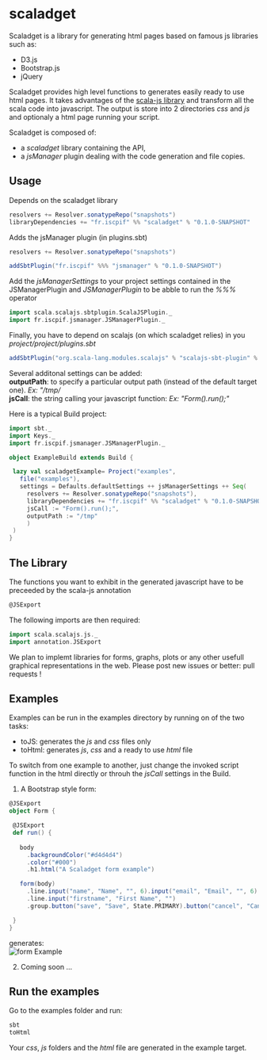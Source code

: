 scaladget
=========

Scaladget is a library for generating html pages based on famous js libraries such as:
* D3.js
* Bootstrap.js
* jQuery

Scaladget provides high level functions to generates easily ready to use html pages. 
It takes advantages of the [scala-js library][1] and transform all the scala code into javascript.
The output is store into 2 directories *css* and *js* and optionaly a html page running your script.

Scaladget is composed of:
- a *scaladget* library containing the API,
- a *jsManager* plugin dealing with the code generation and file copies.

Usage
------

Depends on the scaladget library
```scala
resolvers += Resolver.sonatypeRepo("snapshots")
libraryDependencies += "fr.iscpif" %% "scaladget" % "0.1.0-SNAPSHOT"
```

Adds the jsManager plugin (in plugins.sbt)

```scala
resolvers += Resolver.sonatypeRepo("snapshots")

addSbtPlugin("fr.iscpif" %%% "jsmanager" % "0.1.0-SNAPSHOT")
```

Add the *jsManagerSettings* to your project settings contained in the JSManagerPlugin and *JSManagerPlugin* to be abble to run the *%%%* operator  
```scala
import scala.scalajs.sbtplugin.ScalaJSPlugin._
import fr.iscpif.jsmanager.JSManagerPlugin._
```  

Finally, you have to depend on scalajs (on which scaladget relies) in you *project/project/plugins.sbt*  
```scala
addSbtPlugin("org.scala-lang.modules.scalajs" % "scalajs-sbt-plugin" % "0.5.0")
```


Several additonal settings can be added:  
 **outputPath**: to specify a particular output path (instead of the default target one). *Ex: "/tmp/*  
 **jsCall**: the string calling your javascript function: *Ex: "Form().run();"*

 
 Here is a typical Build project:
 
 ```scala
import sbt._
import Keys._
import fr.iscpif.jsmanager.JSManagerPlugin._

object ExampleBuild extends Build {

  lazy val scaladgetExample= Project("examples",
    file("examples"),
    settings = Defaults.defaultSettings ++ jsManagerSettings ++ Seq(
      resolvers += Resolver.sonatypeRepo("snapshots"),
      libraryDependencies += "fr.iscpif" %% "scaladget" % "0.1.0-SNAPSHOT",
      jsCall := "Form().run();",
      outputPath := "/tmp"
      )
  )
}
```

The Library
------

The functions you want to exhibit in the generated javascript have to be preceeded by the scala-js annotation
 ```scala
@JSExport
```

The following imports are then required:
```scala
import scala.scalajs.js._
import annotation.JSExport
 ```

We plan to implemt libraries for forms, graphs, plots or any other usefull graphical representations in the web. Please post new issues or better: pull requests !

Examples
------

Examples can be run in the examples directory by running on of the two tasks:
* toJS: generates the *js* and *css* files only
* toHtml: generates *js*, *css* and a ready to use *html* file

To switch from one example to another, just change the invoked script function in the html directly or throuh the *jsCall* settings in the Build.

1) A Bootstrap style form:

 ```scala
 @JSExport
object Form {

  @JSExport
  def run() {
  
    body
      .backgroundColor("#d4d4d4")
      .color("#000")
      .h1.html("A Scaladget form example")

    form(body)
      .line.input("name", "Name", "", 6).input("email", "Email", "", 6)
      .line.input("firstname", "First Name", "")
      .group.button("save", "Save", State.PRIMARY).button("cancel", "Cancel")

  }
}
```

generates:  
![form Example](https://cloud.githubusercontent.com/assets/800035/3328068/f3a366b8-f7b7-11e3-9c7d-be8b3b8c5a91.png)

2) Coming soon ...  

Run the examples
-------

Go to the examples folder and run:
 ```scala
sbt
toHtml
```

Your *css*, *js* folders and the *html* file are generated in the example target.


[1]: http://www.scala-js.org/
